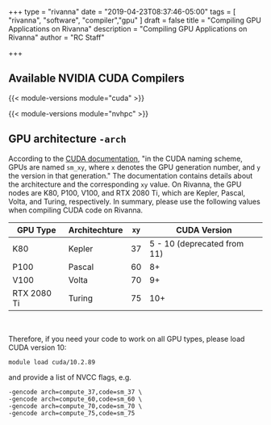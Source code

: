 +++
type = "rivanna"
date = "2019-04-23T08:37:46-05:00"
tags = [
  "rivanna", "software", "compiler","gpu"
]
draft = false
title = "Compiling GPU Applications on Rivanna"
description = "Compiling GPU Applications on Rivanna"
author = "RC Staff"

+++

## Available NVIDIA CUDA Compilers

{{< module-versions module="cuda" >}}

{{< module-versions module="nvhpc" >}}

## GPU architecture `-arch`
According to the [CUDA documentation](https://docs.nvidia.com/cuda/cuda-compiler-driver-nvcc/index.html#gpu-feature-list), "in the CUDA naming scheme, GPUs are named `sm_xy`, where `x` denotes the GPU generation number, and `y` the version in that generation." The documentation contains details about the architecture and the corresponding `xy` value. On Rivanna, the GPU nodes are K80, P100, V100, and RTX 2080 Ti, which are Kepler, Pascal, Volta, and Turing, respectively. In summary, please use the following values when compiling CUDA code on Rivanna.

| GPU Type | Architechture | `xy` | CUDA Version |
| --- | --- | --- | --- |
| K80 | Kepler | 37 | 5 - 10 (deprecated from 11) |
| P100 | Pascal | 60 | 8+ |
| V100 | Volta | 70 | 9+ |
| RTX 2080 Ti | Turing | 75 | 10+ |

<br>

Therefore, if you need your code to work on all GPU types, please load CUDA version 10:
```
module load cuda/10.2.89
```
and provide a list of NVCC flags, e.g.
```
-gencode arch=compute_37,code=sm_37 \
-gencode arch=compute_60,code=sm_60 \
-gencode arch=compute_70,code=sm_70 \
-gencode arch=compute_75,code=sm_75
```
